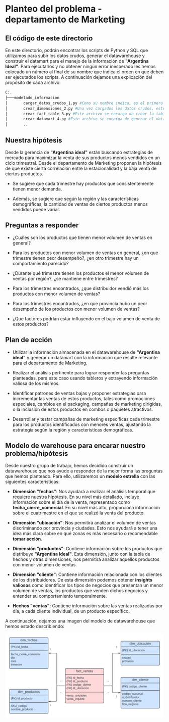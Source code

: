 # Planteo del problema - departamento de Marketing

## El código de este directorio

En este directorio, podrán encontrar los scripts de Python y SQL que utilizamos para subir los datos crudos, generar el datawarehouse y construir el datamart para el manejo de la información de **"Argentina Ideal"**. Para ejecutarlos y no obtener ningún error inesperado les hemos colocado un número al final de su nombre que indica el orden en que deben ser ejecutados los scripts. A continuación dejamos una explicación del propósito de cada archivo:

```sh
C:.
├───modelado_informacion
│       cargar_datos_crudos_1.py #Como su nombre indica, es el primero a ser ejecutado ya que carga los datos crudos desde el Storage
│       crear_dimensiones_2.py #Una vez cargados los datos crudos, este archivo se encarga de generar los archivos de dimensiones del datawarehouse
│       crear_fact_table_3.py #Este archivo se encarga de crear la tabla de hechos, su creación se apoya de los archivos de dimensiones
│       crear_datamart_4.py #Este archivo se encarga de generar el datamart del departamento de marketing, se ejecuta desde GCP
│       ..
```

## Nuestra hipótesis

Desde la gerencia de **"Argentina ideal"** están buscando estrategias de mercado para maximizar la venta de sus productos menos vendidos en un ciclo trimestral. Desde el departamento de Marketing proponen la hipótesis de que existe cierta correlación entre la estacionalidad y la baja venta de ciertos productos.

* Se sugiere que cada trimestre hay productos que consistentemente tienen menor demanda.

* Además, se sugiere que según la región y las características demográficas, la cantidad de ventas de ciertos productos menos vendidos puede variar.

## Preguntas a responder

* ¿Cuáles son los productos que tienen menor volumen de ventas en general?

* Para los productos con menor volumen de ventas en general, ¿en que trimestre tienen peor desempeño?, ¿en otro trimestre hay un comportamiento parecido?

* ¿Durante qué trimestre tienen los productos el menor volumen de ventas por región?, ¿se mantiene entre trimestres?

* Para los trimestres encontrados, ¿que distribuidor vendió más los productos con menor volumen de ventas?

* Para los trimestres encontrados, ¿en que provincia hubo un peor desempeño de los productos con menor volumen de ventas?

* ¿Que factores podrían estar influyendo en el bajo volumen de venta de estos productos?

## Plan de acción 

* Utilizar la información almacenada en el datawarehouse de **"Argentina ideal"** y generar un datamart con la información que resulte relevante para el departamento de Marketing.

* Realizar el análisis pertinente para lograr responder las preguntas planteadas, para este caso usando tableros y extrayendo información valiosa de los mismos.

* Identificar patrones de ventas bajas y proponer estrategias para incrementar las ventas de estos productos, tales como promociones especiales, cambios en el packaging, campañas de marketing dirigidas, o la inclusión de estos productos en combos o paquetes atractivos.

* Desarrollar y testar campañas de marketing específicas cada trimestre para los productos identificados con menores ventas, ajustando la estrategia según la región y características demográficas.

## Modelo de warehouse para encarar nuestro problema/hipótesis

Desde nuestro grupo de trabajo, hemos decidido construir un datawarehouse que nos ayude a responder de la mejor forma las preguntas que hemos planteado. Para ello, utilizaremos un **modelo estrella** con las siguientes características:

* **Dimensión "fechas"**: Nos ayudará a realizar el análisis temporal que requiere nuestra hipótesis. En su nivel más detallado, incluye información sobre el día de la venta, representado como **fecha_cierre_comercial**. En su nivel más alto, proporciona información sobre el cuatrimestre en el que se realizó la venta del producto.

* **Dimensión "ubicación"**: Nos permitirá analizar el volumen de ventas discriminando por provincia y ciudades. Esto nos ayudará a tener una idea más clara sobre en qué zonas es más necesario o recomendable **tomar acción**.

* **Dimensión "productos"**: Contiene información sobre los productos que distribuye **"Argentina Ideal"**. Esta dimensión, junto con la tabla de hechos y otras dimensiones, nos permitirá analizar aquellos productos con menor volumen de ventas.

* **Dimensión "cliente"**: Contiene información relacionada con los clientes de los distribuidores. De esta dimensión podemos obtener **insights valiosos** como identificar los tipos de negocios que presentan un menor volumen de ventas, los productos que venden dichos negocios y entender su comportamiento temporalmente.

* **Hechos "ventas"**: Contiene información sobre las ventas realizadas por día, a cada cliente individual, de un producto específico.

A continuación, dejamos una imagen del modelo de datawarehouse que hemos estado describiendo:

![Modelo Datawarehouse](./Modelo_dws_grupo8_infra.png)